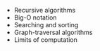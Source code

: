 -   Recursive algorithms
-   Big-O notation
-   Searching and sorting
-   Graph-traversal algorithms
-   Limits of computation